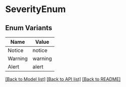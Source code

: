 # SeverityEnum

## Enum Variants

| Name | Value |
|---- | -----|
| Notice | notice |
| Warning | warning |
| Alert | alert |


[[Back to Model list]](../README.md#documentation-for-models) [[Back to API list]](../README.md#documentation-for-api-endpoints) [[Back to README]](../README.md)



